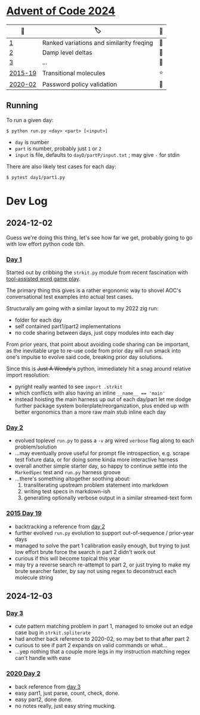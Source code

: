 # [Advent of Code 2024](https://adventofcode.com/2024)

| 📆                 | 🏷️                                                   |📜|
|--------------------|------------------------------------------------------|--|
| [1][d1]            | Ranked variations and similarity freqing             |🌟|
| [2][d2]            | Damp level deltas                                    |🌟|
| [3][d3]            | ...                                                  |🌟|
| [2015-19][d201519] | Transitional molecules                               |⭐|
| [2020-02][d202002] | Password policy validation                           |🌟|

## Running

To run a given day:
```shell
$ python run.py <day> <part> [<input>]
```
- `day` is number
- `part` is number, probably just `1` or `2`
- `input` is file, defaults to `dayD/partP/input.txt` ; may give `-` for stdin

There are also likely test cases for each day:
```shell
$ pytest day1/part1.py
```

# Dev Log

## 2024-12-02

Guess we're doing this thing, let's see how far we get, probably going to go with low effort python code tbh.

### [Day 1][d1]

Started out by cribbing the `strkit.py` module from recent fascination with
[tool-assisted word game play](https://github.com/jcorbin/alphahack).

The primary thing this gives is a rather ergonomic way to shovel AOC's
conversational test examples into actual test cases.

Structurally am going with a similar layout to my 2022 zig run:
- folder for each day
- self contained part1/part2 implementations
- no code sharing between days, just copy modules into each day

From prior years, that point about avoiding code sharing can be important, as
the inevitable urge to re-use code from prior day will run smack into one's
impulse to evolve said code, breaking prior day solutions.

Since this is ~~Just A Wendy's~~ python, immediately hit a snag around
relative import resolution:
- pyright really wanted to see `import .strkit`
- which conflicts with also having an inline `__name__ == 'main'`
- instead hoisting the main harness up out of each day/part let me dodge further
  package system boilerplate/reorganization, plus ended up with better
  ergonomics than a more raw main stub inline each day

### [Day 2][d2]

- evolved toplevel `run.py` to pass a `-v` arg wired `verbose` flag along to
  each problem/solution
- ...may eventually prove useful for prompt file introspection, e.g. scrape test
  fixture data, or for doing some kinda more interactive harness
- overall another simple starter day, so happy to continue settle into the
  `MarkedSpec` test and `run.py` harness groove
- ...there's something altogether soothing about:
  1. transliterating upstream problem statement into markdown
  2. writing test specs in markdown-ish
  3. generating optionally verbose output in a similar streamed-text form

### [2015 Day 19][d201519]

- backtracking a reference from [day 2][d2]
- further evolved `run.py` evolution to support out-of-sequence / prior-year days
- managed to solve the part 1 calibration easily enough, but trying to just low
  effort brute force the search in part 2 didn't work out
- curious if this will become topical this year
- may try a reverse search re-attempt to part 2, or just trying to make my brute
  searcher faster, by say not using regex to deconstruct each molecule string

## 2024-12-03

### [Day 3][d3]

- cute pattern matching problem in part 1, managed to smoke out an edge case bug in `strkit.spliterate`
- had another back reference to 2020-02, so may bet to that after part 2
- curious to see if part 2 expands on valid commands or what...
- ...yep nothing that a couple more legs in my instruction matching regex can't handle with ease

### [2020 Day 2][d202002]

- back reference from [day 3][d2]
- easy part1, just parse, count, check, done.
- easy part2, done done.
- no notes really, just easy string mucking.

[d1]: day1/
[d2]: day2/
[d3]: day3/
[d201519]: back_2015_day19/
[d202002]: back_2020_day2/
